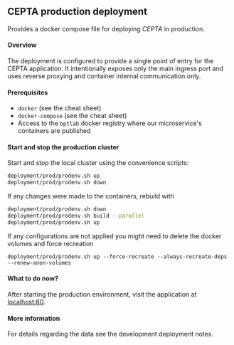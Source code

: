 ## CEPTA production deployment

Provides a docker compose file for deploying *CEPTA* in production.

#### Overview
The deployment is configured to provide a single point of entry for the CEPTA application.
It intentionally exposes only the main ingress port and uses reverse proxying and 
container internal communication only.

#### Prerequisites
- `docker` (see the cheat sheet)
- `docker-compose` (see the cheat sheet)
- Access to the `bptlab` docker registry where our microservice's containers are published

#### Start and stop the production cluster
Start and stop the local cluster using the convenience scripts:
```bash
deployment/prod/prodenv.sh up
deployment/prod/prodenv.sh down
```

If any changes were made to the containers, rebuild with
```bash
deployment/prod/prodenv.sh down
deployment/prod/prodenv.sh build --parallel
deployment/prod/prodenv.sh up
```
If any configurations are not applied you might need to delete 
the docker volumes and force recreation
```
deployment/prod/prodenv.sh up --force-recreate --always-recreate-deps --renew-anon-volumes
```

#### What to do now?
After starting the production environment, visit the application at 
[localhost:80](http://localhost:80).

#### More information
For details regarding the data see the development deployment notes.